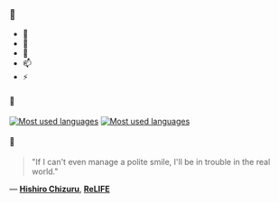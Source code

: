 ### 👋

- 🔭
- 🌱
- 💬
- 📫
- ⚡

#### 🧏

[![Most used languages](https://github-readme-stats-aynah.vercel.app/api/top-langs/?username=aynh&theme=solarized-dark&langs_count=6&layout=compact&hide_title=true)](https://github.com/anuraghazra/github-readme-stats#gh-dark-mode-only)
[![Most used languages](https://github-readme-stats-aynah.vercel.app/api/top-langs/?username=aynh&theme=solarized-light&langs_count=6&layout=compact&hide_title=true)](https://github.com/anuraghazra/github-readme-stats#gh-light-mode-only)

#### 💬

> "If I can't even manage a polite smile, I'll be in trouble in the real world."

&mdash; [**Hishiro Chizuru**](https://myanimelist.net/character.php?q=Hishiro%20Chizuru&cat=character), [**ReLIFE**](https://myanimelist.net/search/all?q=ReLIFE&cat=all)
